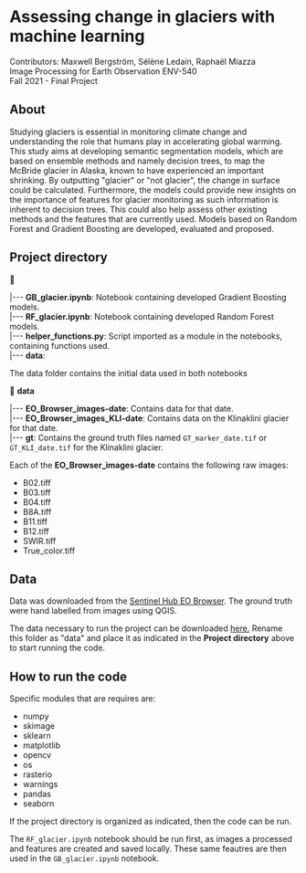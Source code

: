 # Assessing change in glaciers with machine learning

Contributors: Maxwell Bergström, Sélène Ledain, Raphaël Miazza\
Image Processing for Earth Observation ENV-540\
Fall 2021 - Final Project

## About

Studying glaciers is essential in monitoring climate change and understanding the role that humans play in accelerating global warming. This study aims at developing semantic segmentation models, which are based on ensemble methods and namely decision trees, to map the McBride glacier in Alaska, known to have experienced an important shrinking. By outputting "glacier" or "not glacier", the change in surface could be calculated. Furthermore, the models could provide new insights on the importance of features for glacier monitoring as such information is inherent to decision trees. This could also help assess other existing methods and the features that are currently used. Models based on Random Forest and Gradient Boosting are developed, evaluated and proposed.

## Project directory 

:file_folder: 

  |--- **GB_glacier.ipynb**: Notebook containing developed Gradient Boosting models.\
  |--- **RF_glacier.ipynb**: Notebook containing developed Random Forest models.\
  |--- **helper_functions.py**: Script imported as a module in the notebooks, containing functions used.\
  |--- **data**: 
  
 The data folder contains the initial data used in both notebooks
 
 
:file_folder: **data**

  |--- **EO_Browser_images-date**: Contains data for that date.\
  |--- **EO_Browser_images_KLI-date**: Contains data on the Klinaklini glacier for that date.\
  |--- **gt**: Contains the ground truth files named `GT_marker_date.tif` or `GT_KLI_date.tif` for the Klinaklini glacier.
  
Each of the **EO_Browser_images-date** contains the following raw images:
* B02.tiff
* B03.tiff
* B04.tiff
* B8A.tiff
* B11.tiff
* B12.tiff
* SWIR.tiff
* True_color.tiff


## Data

Data was downloaded from the [Sentinel Hub EO Browser](https://apps.sentinel-hub.com/eo-browser/). The ground truth were hand labelled from images using QGIS.

The data necessary to run the project can be downloaded [here.](https://drive.google.com/drive/folders/1B_3tv_uJuDsumA87xexR0jrAJXqiS6Br?usp=sharing) Rename this folder as "data" and place it as indicated in the **Project directory** above to start running the code.


## How to run the code 

Specific modules that are requires are: 

* numpy
* skimage
* sklearn
* matplotlib
* opencv
* os
* rasterio
* warnings 
* pandas
* seaborn

If the project directory is organized as indicated, then the code can be run.

The `RF_glacier.ipynb` notebook should be run first, as images a processed and features are created and saved locally. These same feautres are then used in the `GB_glacier.ipynb` notebook.
